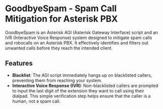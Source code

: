 # GoodbyeSpam - Spam Call Mitigation for Asterisk PBX

GoodbyeSpam is an Asterisk AGI (Asterisk Gateway Interface) script and an IVR (Interactive Voice Response) system designed to mitigate spam calls and robocalls on an Asterisk PBX. It effectively identifies and filters out unwanted calls before they reach the intended client.

## Features
- **Blacklist**: The AGI script immediately hangs up on blacklisted callers, preventing them from reaching your system.
- **Interactive Voice Response (IVR)**: Non-blacklisted callers are prompted to input the last digit of the extension they want to call using their dialpad. This simple verification step helps ensure that the caller is a human, not a spam call.
